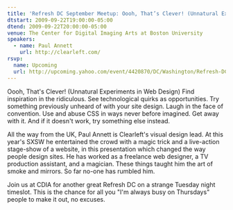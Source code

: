 ```yaml
---
title: 'Refresh DC September Meetup: Oooh, That’s Clever! (Unnatural Experiments in Web Design)'
dtstart: 2009-09-22T19:00:00-05:00
dtend: 2009-09-22T20:00:00-05:00
venue: The Center for Digital Imaging Arts at Boston University
speakers:
  - name: Paul Annett
    url: http://clearleft.com/
rsvp:
  name: Upcoming
  url: http://upcoming.yahoo.com/event/4420870/DC/Washington/Refresh-DC-September-Meetup-Oooh-That39s-Clever-Unnatural-Experiments-in-Web-Design/The-Center-for-Digital-Imaging-Arts-at-Boston-University/
---
```


Oooh, That's Clever! (Unnatural Experiments in Web Design)
Find inspiration in the ridiculous. See technological quirks as opportunities. Try something previously unheard of with your site design. Laugh in the face of convention. Use and abuse CSS in ways never before imagined. Get away with it. And if it doesn't work, try something else instead.

All the way from the UK, Paul Annett is Clearleft's visual design lead. At this year's SXSW he entertained the crowd with a magic trick and a live-action stage-show of a website, in this presentation which changed the way people design sites. He has worked as a freelance web designer, a TV production assistant, and a magician. These things taught him the art of smoke and mirrors. So far no-one has rumbled him.

Join us at CDIA for another great Refresh DC on a strange Tuesday night timeslot. This is the chance for all you "I'm always busy on Thursdays" people to make it out, no excuses.